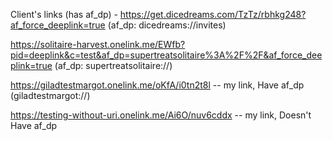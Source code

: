 Client's links (has af_dp) -
https://get.dicedreams.com/TzTz/rbhkg248?af_force_deeplink=true (af_dp: dicedreams://invites)

https://solitaire-harvest.onelink.me/EWfb?pid=deeplink&c=test&af_dp=supertreatsolitaire%3A%2F%2F&af_force_deeplink=true (af_dp: supertreatsolitaire://)

https://giladtestmargot.onelink.me/oKfA/i0tn2t8l -- my link, Have af_dp (giladtestmargot://)

https://testing-without-uri.onelink.me/Ai6O/nuv6cddx -- my link,  Doesn't Have af_dp




